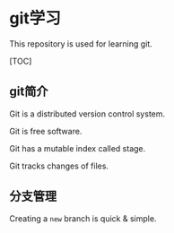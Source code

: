 # git学习

This repository is used for learning git.

[TOC]

## git简介

Git is a distributed version control system.

Git is free software.

Git has a mutable index called stage.

Git tracks changes of files.

## 分支管理

Creating a `new` branch is quick & simple.
